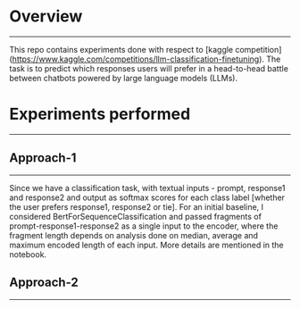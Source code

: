 # Overview
---
This repo contains experiments done with respect to [kaggle competition] (https://www.kaggle.com/competitions/llm-classification-finetuning). 
The task is to predict which responses users will prefer in a head-to-head battle between chatbots powered by large language models (LLMs). 

# Experiments performed
---
## Approach-1
---

Since we have a classification task, with textual inputs - prompt, response1 and response2 and output as softmax scores for each class label \[whether the user prefers response1, response2 or tie\]. For an initial baseline, I considered BertForSequenceClassification and passed fragments of prompt-response1-response2 as a single input to the encoder, where the fragment length depends on analysis done on median, average and maximum encoded length of each input. More details are mentioned in the notebook.

## Approach-2
---



